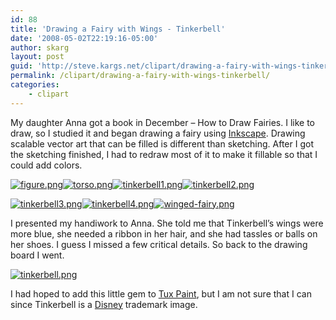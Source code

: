 ```yaml
---
id: 88
title: 'Drawing a Fairy with Wings - Tinkerbell'
date: '2008-05-02T22:19:16-05:00'
author: skarg
layout: post
guid: 'http://steve.kargs.net/clipart/drawing-a-fairy-with-wings-tinkerbell/'
permalink: /clipart/drawing-a-fairy-with-wings-tinkerbell/
categories:
    - clipart
---
```


My daughter Anna got a book in December – How to Draw Fairies. I like to draw, so I studied it and began drawing a fairy using [Inkscape](http://inkscape.org/). Drawing scalable vector art that can be filled is different than sketching. After I got the sketching finished, I had to redraw most of it to make it fillable so that I could add colors.

[![figure.png](http://steve.kargs.net/wp-content/uploads/2008/thumbs/figure.png "figure.png")](http://steve.kargs.net/wp-content/uploads/2008/figure.png)[![torso.png](http://steve.kargs.net/wp-content/uploads/2008/thumbs/torso.png "torso.png")](http://steve.kargs.net/wp-content/uploads/2008/torso.png)[![tinkerbell1.png](http://steve.kargs.net/wp-content/uploads/2008/thumbs/tinkerbell1.png "tinkerbell1.png")](http://steve.kargs.net/wp-content/uploads/2008/tinkerbell1.png)[![tinkerbell2.png](http://steve.kargs.net/wp-content/uploads/2008/thumbs/tinkerbell2.png "tinkerbell2.png")](http://steve.kargs.net/wp-content/uploads/2008/tinkerbell2.png)

[![tinkerbell3.png](http://steve.kargs.net/wp-content/uploads/2008/thumbs/tinkerbell3.png "tinkerbell3.png")](http://steve.kargs.net/wp-content/uploads/2008/tinkerbell3.png)[![tinkerbell4.png](http://steve.kargs.net/wp-content/uploads/2008/thumbs/tinkerbell4.png "tinkerbell4.png")](http://steve.kargs.net/wp-content/uploads/2008/tinkerbell4.png)[![winged-fairy.png](http://steve.kargs.net/wp-content/uploads/2008/thumbs/winged-fairy.png "winged-fairy.png")](http://steve.kargs.net/wp-content/uploads/2008/winged-fairy.svg)

I presented my handiwork to Anna. She told me that Tinkerbell’s wings were more blue, she needed a ribbon in her hair, and she had tassles or balls on her shoes. I guess I missed a few critical details. So back to the drawing board I went.

[![tinkerbell.png](http://steve.kargs.net/wp-content/uploads/2008/tinkerbell.png "tinkerbell.png")](http://steve.kargs.net/wp-content/uploads/2008/tinkerbell.svg)

I had hoped to add this little gem to [Tux Paint](http://tuxpaint.org/), but I am not sure that I can since Tinkerbell is a [Disney](http://disney.com/) trademark image.